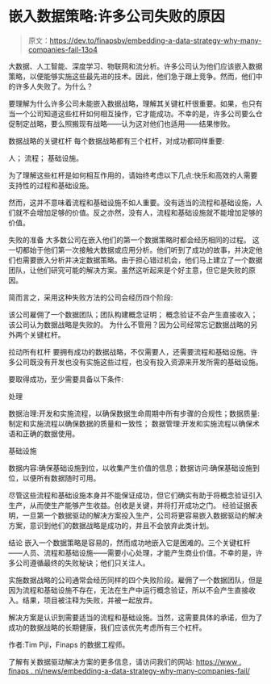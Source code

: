 # 嵌入数据策略:许多公司失败的原因

> 原文：<https://dev.to/finapsbv/embedding-a-data-strategy-why-many-companies-fail-13o4>

大数据、人工智能、深度学习、物联网和流分析。许多公司认为他们应该嵌入数据策略，以便能够实施这些最先进的技术。因此，他们急于跟上竞争。然而，他们中的许多人失败了。为什么？

要理解为什么许多公司未能嵌入数据战略，理解其关键杠杆很重要。如果，也只有当一个公司知道这些杠杆如何相互操作，它才能成功。不幸的是，许多公司要么仓促制定战略，要么照搬现有战略——认为这对他们也适用——结果惨败。

数据战略的关键杠杆
每个数据战略都有三个杠杆，对成功都同样重要:

人；
流程；
基础设施。

为了理解这些杠杆是如何相互作用的，请始终考虑以下几点:快乐和高效的人需要支持性的过程和基础设施。

然而，这并不意味着流程和基础设施不如人重要。没有适当的流程和基础设施，人们就不会增加足够的价值。反之亦然，没有人，流程和基础设施就不能增加足够的价值。

失败的准备
大多数公司在嵌入他们的第一个数据策略时都会经历相同的过程。
这一切都始于他们第一次接触大数据或应用分析。他们听到了成功的故事，并决定他们也需要嵌入分析并决定数据策略。由于担心错过机会，他们马上建立了一个数据团队，让他们研究可能的解决方案。虽然这听起来是个好主意，但它是失败的原因。

简而言之，采用这种失败方法的公司会经历四个阶段:

该公司雇佣了一个数据团队；团队构建概念证明；
概念验证不会产生直接收入；
该公司认为数据战略是失败的。
为什么不管用？因为公司经常忘记数据战略的另外两个关键杠杆。

拉动所有杠杆
要拥有成功的数据战略，不仅需要人，还需要流程和基础设施。许多公司既没有开发也没有实施这些过程，也没有投入资源来开发所需的基础设施。

要取得成功，至少需要具备以下条件:

处理

数据治理:开发和实施流程，以确保数据生命周期中所有步骤的合规性；数据质量:制定和实施流程以确保数据的质量和一致性；
数据管理:开发和实施流程以确保术语和正确的数据使用。

基础设施

数据内容:确保基础设施到位，以收集产生价值的信息；数据访问:确保基础设施到位，以便所有数据随时可用。

尽管这些流程和基础设施本身并不能保证成功，但它们确实有助于将概念验证引入生产，从而使生产能够产生收益。创收是关键，并将打开成功之门。
经验证据表明，一旦第一个数据驱动的解决方案投入生产，公司将更容易嵌入数据驱动的解决方案，意识到他们的数据战略是成功的，并且不会放弃此类计划。

结论
嵌入一个数据策略是容易的，然而成功地嵌入它是困难的。三个关键杠杆——人员、流程和基础设施——需要小心处理，才能产生商业价值。不幸的是，许多公司遵循最终的失败秘诀；他们只关注人。

实施数据战略的公司通常会经历同样的四个失败阶段。雇佣了一个数据团队，但是因为流程和基础设施不存在，无法在生产中运行概念验证，所以不会产生直接收入。结果，项目被注释为失败，并被一起放弃。

解决方案是认识到需要适当的流程和基础设施。当然，这需要具体的承诺，但为了成功的数据战略的长期健康，我们应该优先考虑所有三个杠杆。

作者:Tim Pijl，Finaps 的数据工程师。

了解有关数据驱动解决方案的更多信息，请访问我们的网站:
[https://www . finaps . nl/news/embedding-a-data-strategy-why-many-companies-fail/](https://www.finaps.nl/news/embedding-a-data-strategy-why-many-companies-fail/)